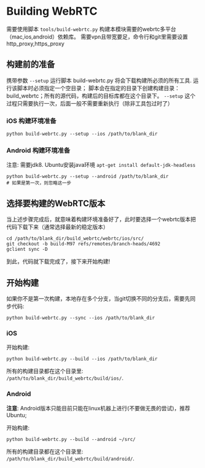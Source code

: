 # Building WebRTC

需要使用脚本 `tools/build-webrtc.py` 构建本模块需要的webrtc多平台（mac,ios,android）依赖库。
需要vpn且带宽要足，命令行和git里需要设置http_proxy,https_proxy

## 构建前的准备

携带参数 `--setup` 运行脚本 build-webrtc.py 将会下载构建所必须的所有工具. 
运行该脚本时必须指定一个空目录； 
脚本会在指定的目录下创建构建目录：build_webrtc；所有的源代码，构建后的目标库都在这个目录下。
`--setup` 这个过程只需要执行一次，后面一般不需要重新执行（除非工具包过时了）

### iOS 构建环境准备

```
python build-webrtc.py --setup --ios /path/to/blank_dir
```

### Android 构建环境准备

注意: 需要jdk8. Ubuntu安装java环境 `apt-get install default-jdk-headless`

```
python build-webrtc.py --setup --android /path/to/blank_dir
# 如果是第一次，则忽略这一步
```

## 选择要构建的WebRTC版本
当上述步骤完成后，就意味着构建环境准备好了，此时要选择一个webrtc版本把代码下载下来（通常选择最新的稳定版本）

```
cd /path/to/blank_dir/build_webrtc/webrtc/ios/src/
git checkout -b build-M97 refs/remotes/branch-heads/4692
gclient sync -D
```
到此，代码就下载完成了，接下来开始构建!

## 开始构建
如果你不是第一次构建，本地存在多个分支，当git切换不同的分支后，需要先同步代码:
```
python build-webrtc.py --sync --ios /path/to/blank_dir
```

### iOS

开始构建:

```
python build-webrtc.py --build --ios /path/to/blank_dir
```

所有的构建目录都在这个目录里: `/path/to/blank_dir/build_webrtc/build/ios/`.

### Android

**注意**: Android版本只能目前只能在linux机器上进行(不要做无畏的尝试)，推荐Ubuntu;

开始构建:

```
python build-webrtc.py --build --android ~/src/
```
所有的构建目录都在这个目录里: `/path/to/blank_dir/build_webrtc/build/android/`.
